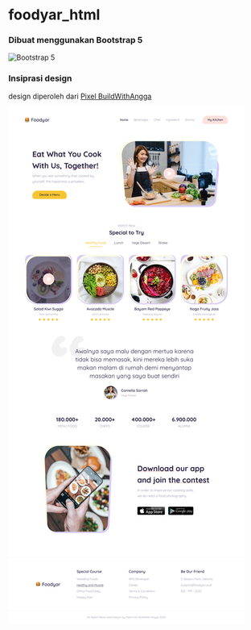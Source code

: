# foodyar_html

### Dibuat menggunakan Bootstrap 5
![Bootstrap 5](https://getbootstrap.com/docs/5.0/assets/brand/bootstrap-social.png)

### Insiprasi design
design diperoleh dari 
[Pixel BuildWithAngga](https://pixel.buildwithangga.com/details/foodyar-website-design)

![alt text](https://raw.githubusercontent.com/andrinur13/foodyar_html/master/landing-page.jpg)
